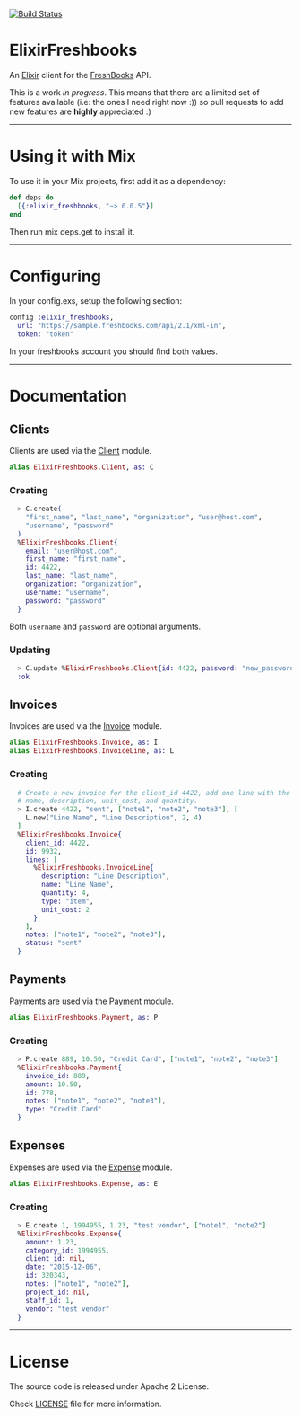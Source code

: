 [![Build Status](https://travis-ci.org/marcelog/elixir_freshbooks.svg)](https://travis-ci.org/marcelog/elixir_freshbooks)

# ElixirFreshbooks

An [Elixir](http://elixir-lang.org/) client for the [FreshBooks](http://freshbooks.com) API.

This is a work *in progress*. This means that there are a limited set of features available (i.e:
the ones I need right now :)) so pull requests to add new features are **highly** appreciated :)

----

# Using it with Mix

To use it in your Mix projects, first add it as a dependency:

```elixir
def deps do
  [{:elixir_freshbooks, "~> 0.0.5"}]
end
```
Then run mix deps.get to install it.

----

# Configuring
In your config.exs, setup the following section:

```elixir
config :elixir_freshbooks,
  url: "https://sample.freshbooks.com/api/2.1/xml-in",
  token: "token"
```

In your freshbooks account you should find both values.

----

# Documentation

## Clients

Clients are used via the [Client](https://github.com/marcelog/elixir_freshbooks/blob/master/lib/elixir_freshbooks/client.ex) module.

```elixir
alias ElixirFreshbooks.Client, as: C
```

### Creating
```elixir
  > C.create(
    "first_name", "last_name", "organization", "user@host.com",
    "username", "password"
  )
  %ElixirFreshbooks.Client{
    email: "user@host.com",
    first_name: "first_name",
    id: 4422,
    last_name: "last_name",
    organization: "organization",
    username: "username",
    password: "password"
  }
```

Both `username` and `password` are optional arguments.

### Updating
```elixir
  > C.update %ElixirFreshbooks.Client{id: 4422, password: "new_password"}
  :ok
```

## Invoices

Invoices are used via the [Invoice](https://github.com/marcelog/elixir_freshbooks/blob/master/lib/elixir_freshbooks/invoice.ex) module.

```elixir
alias ElixirFreshbooks.Invoice, as: I
alias ElixirFreshbooks.InvoiceLine, as: L
```

### Creating
```elixir
  # Create a new invoice for the client_id 4422, add one line with the given
  # name, description, unit_cost, and quantity.
  > I.create 4422, "sent", ["note1", "note2", "note3"], [
    L.new("Line Name", "Line Description", 2, 4)
  ]
  %ElixirFreshbooks.Invoice{
    client_id: 4422,
    id: 9932,
    lines: [
      %ElixirFreshbooks.InvoiceLine{
        description: "Line Description",
        name: "Line Name",
        quantity: 4,
        type: "item",
        unit_cost: 2
      }
    ],
    notes: ["note1", "note2", "note3"],
    status: "sent"
  }
```

## Payments

Payments are used via the [Payment](https://github.com/marcelog/elixir_freshbooks/blob/master/lib/elixir_freshbooks/payment.ex) module.

```elixir
alias ElixirFreshbooks.Payment, as: P
```

### Creating
```elixir
  > P.create 889, 10.50, "Credit Card", ["note1", "note2", "note3"]
  %ElixirFreshbooks.Payment{
    invoice_id: 889,
    amount: 10.50,
    id: 778,
    notes: ["note1", "note2", "note3"],
    type: "Credit Card"
  }
```

## Expenses

Expenses are used via the [Expense](https://github.com/marcelog/elixir_freshbooks/blob/master/lib/elixir_freshbooks/expense.ex) module.

```elixir
alias ElixirFreshbooks.Expense, as: E
```

### Creating
```elixir
  > E.create 1, 1994955, 1.23, "test vendor", ["note1", "note2"]
  %ElixirFreshbooks.Expense{
    amount: 1.23,
    category_id: 1994955,
    client_id: nil,
    date: "2015-12-06",
    id: 320343,
    notes: ["note1", "note2"],
    project_id: nil,
    staff_id: 1,
    vendor: "test vendor"
  }
```
----

# License
The source code is released under Apache 2 License.

Check [LICENSE](https://github.com/marcelog/elixir_freshbooks/blob/master/LICENSE) file for more information.
